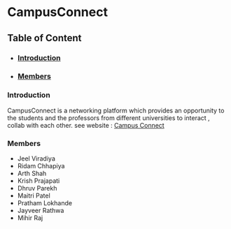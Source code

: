 # CampusConnect

## Table of Content

- ### [Introduction](#introduction)
- ### [Members](#members)

### Introduction

CampusConnect is a networking platform which provides an opportunity to the students and the professors from different universities to interact , collab with each other. 
see website : [Campus Connect](https://campusconnect313.netlify.app/)

### Members

- Jeel Viradiya
- Ridam Chhapiya
- Arth Shah
- Krish Prajapati
- Dhruv Parekh
- Maitri Patel
- Pratham Lokhande
- Jayveer Rathwa
- Mihir Raj
    
